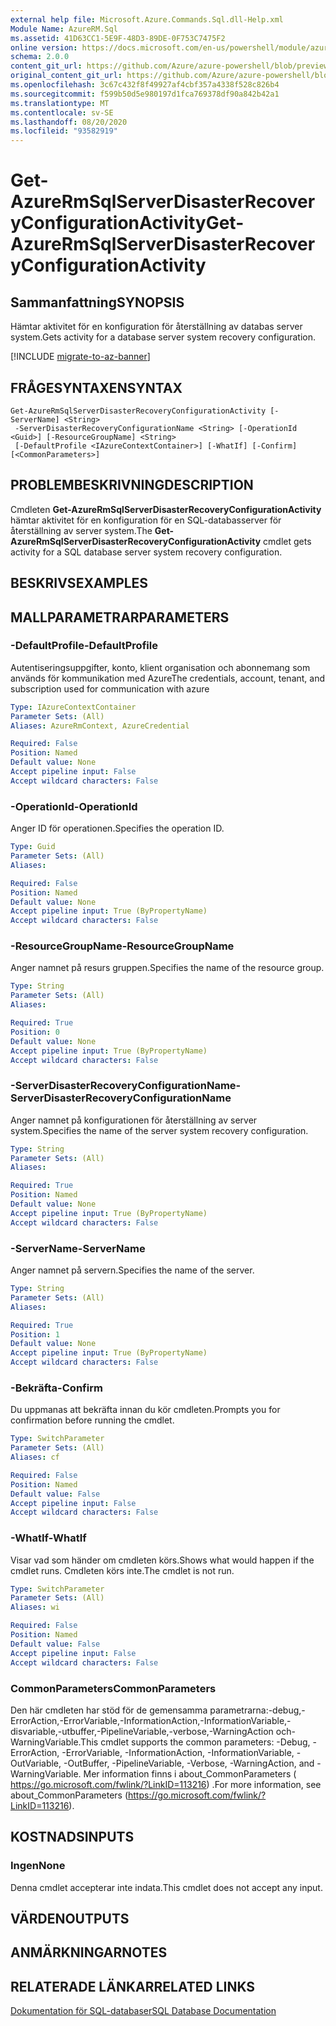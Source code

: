 ```yaml
---
external help file: Microsoft.Azure.Commands.Sql.dll-Help.xml
Module Name: AzureRM.Sql
ms.assetid: 41D63CC1-5E9F-48D3-89DE-0F753C7475F2
online version: https://docs.microsoft.com/en-us/powershell/module/azurerm.sql/get-azurermsqlserverdisasterrecoveryconfigurationactivity
schema: 2.0.0
content_git_url: https://github.com/Azure/azure-powershell/blob/preview/src/ResourceManager/Sql/Commands.Sql/help/Get-AzureRmSqlServerDisasterRecoveryConfigurationActivity.md
original_content_git_url: https://github.com/Azure/azure-powershell/blob/preview/src/ResourceManager/Sql/Commands.Sql/help/Get-AzureRmSqlServerDisasterRecoveryConfigurationActivity.md
ms.openlocfilehash: 3c67c432f8f49927af4cbf357a4338f528c826b4
ms.sourcegitcommit: f599b50d5e980197d1fca769378df90a842b42a1
ms.translationtype: MT
ms.contentlocale: sv-SE
ms.lasthandoff: 08/20/2020
ms.locfileid: "93582919"
---
```

# <span data-ttu-id="5dfdd-101">Get-AzureRmSqlServerDisasterRecoveryConfigurationActivity</span><span class="sxs-lookup"><span data-stu-id="5dfdd-101">Get-AzureRmSqlServerDisasterRecoveryConfigurationActivity</span></span>

## <span data-ttu-id="5dfdd-102">Sammanfattning</span><span class="sxs-lookup"><span data-stu-id="5dfdd-102">SYNOPSIS</span></span>
<span data-ttu-id="5dfdd-103">Hämtar aktivitet för en konfiguration för återställning av databas server system.</span><span class="sxs-lookup"><span data-stu-id="5dfdd-103">Gets activity for a database server system recovery configuration.</span></span>

[!INCLUDE [migrate-to-az-banner](../../includes/migrate-to-az-banner.md)]

## <span data-ttu-id="5dfdd-104">FRÅGESYNTAXEN</span><span class="sxs-lookup"><span data-stu-id="5dfdd-104">SYNTAX</span></span>

```
Get-AzureRmSqlServerDisasterRecoveryConfigurationActivity [-ServerName] <String>
 -ServerDisasterRecoveryConfigurationName <String> [-OperationId <Guid>] [-ResourceGroupName] <String>
 [-DefaultProfile <IAzureContextContainer>] [-WhatIf] [-Confirm] [<CommonParameters>]
```

## <span data-ttu-id="5dfdd-105">PROBLEMBESKRIVNING</span><span class="sxs-lookup"><span data-stu-id="5dfdd-105">DESCRIPTION</span></span>
<span data-ttu-id="5dfdd-106">Cmdleten **Get-AzureRmSqlServerDisasterRecoveryConfigurationActivity** hämtar aktivitet för en konfiguration för en SQL-databasserver för återställning av server system.</span><span class="sxs-lookup"><span data-stu-id="5dfdd-106">The **Get-AzureRmSqlServerDisasterRecoveryConfigurationActivity** cmdlet gets activity for a SQL database server system recovery configuration.</span></span>

## <span data-ttu-id="5dfdd-107">BESKRIVS</span><span class="sxs-lookup"><span data-stu-id="5dfdd-107">EXAMPLES</span></span>

## <span data-ttu-id="5dfdd-108">MALLPARAMETRAR</span><span class="sxs-lookup"><span data-stu-id="5dfdd-108">PARAMETERS</span></span>

### <span data-ttu-id="5dfdd-109">-DefaultProfile</span><span class="sxs-lookup"><span data-stu-id="5dfdd-109">-DefaultProfile</span></span>
<span data-ttu-id="5dfdd-110">Autentiseringsuppgifter, konto, klient organisation och abonnemang som används för kommunikation med Azure</span><span class="sxs-lookup"><span data-stu-id="5dfdd-110">The credentials, account, tenant, and subscription used for communication with azure</span></span>

```yaml
Type: IAzureContextContainer
Parameter Sets: (All)
Aliases: AzureRmContext, AzureCredential

Required: False
Position: Named
Default value: None
Accept pipeline input: False
Accept wildcard characters: False
```

### <span data-ttu-id="5dfdd-111">-OperationId</span><span class="sxs-lookup"><span data-stu-id="5dfdd-111">-OperationId</span></span>
<span data-ttu-id="5dfdd-112">Anger ID för operationen.</span><span class="sxs-lookup"><span data-stu-id="5dfdd-112">Specifies the operation ID.</span></span>

```yaml
Type: Guid
Parameter Sets: (All)
Aliases:

Required: False
Position: Named
Default value: None
Accept pipeline input: True (ByPropertyName)
Accept wildcard characters: False
```

### <span data-ttu-id="5dfdd-113">-ResourceGroupName</span><span class="sxs-lookup"><span data-stu-id="5dfdd-113">-ResourceGroupName</span></span>
<span data-ttu-id="5dfdd-114">Anger namnet på resurs gruppen.</span><span class="sxs-lookup"><span data-stu-id="5dfdd-114">Specifies the name of the resource group.</span></span>

```yaml
Type: String
Parameter Sets: (All)
Aliases:

Required: True
Position: 0
Default value: None
Accept pipeline input: True (ByPropertyName)
Accept wildcard characters: False
```

### <span data-ttu-id="5dfdd-115">-ServerDisasterRecoveryConfigurationName</span><span class="sxs-lookup"><span data-stu-id="5dfdd-115">-ServerDisasterRecoveryConfigurationName</span></span>
<span data-ttu-id="5dfdd-116">Anger namnet på konfigurationen för återställning av server system.</span><span class="sxs-lookup"><span data-stu-id="5dfdd-116">Specifies the name of the server system recovery configuration.</span></span>

```yaml
Type: String
Parameter Sets: (All)
Aliases:

Required: True
Position: Named
Default value: None
Accept pipeline input: True (ByPropertyName)
Accept wildcard characters: False
```

### <span data-ttu-id="5dfdd-117">-ServerName</span><span class="sxs-lookup"><span data-stu-id="5dfdd-117">-ServerName</span></span>
<span data-ttu-id="5dfdd-118">Anger namnet på servern.</span><span class="sxs-lookup"><span data-stu-id="5dfdd-118">Specifies the name of the server.</span></span>

```yaml
Type: String
Parameter Sets: (All)
Aliases:

Required: True
Position: 1
Default value: None
Accept pipeline input: True (ByPropertyName)
Accept wildcard characters: False
```

### <span data-ttu-id="5dfdd-119">-Bekräfta</span><span class="sxs-lookup"><span data-stu-id="5dfdd-119">-Confirm</span></span>
<span data-ttu-id="5dfdd-120">Du uppmanas att bekräfta innan du kör cmdleten.</span><span class="sxs-lookup"><span data-stu-id="5dfdd-120">Prompts you for confirmation before running the cmdlet.</span></span>

```yaml
Type: SwitchParameter
Parameter Sets: (All)
Aliases: cf

Required: False
Position: Named
Default value: False
Accept pipeline input: False
Accept wildcard characters: False
```

### <span data-ttu-id="5dfdd-121">-WhatIf</span><span class="sxs-lookup"><span data-stu-id="5dfdd-121">-WhatIf</span></span>
<span data-ttu-id="5dfdd-122">Visar vad som händer om cmdleten körs.</span><span class="sxs-lookup"><span data-stu-id="5dfdd-122">Shows what would happen if the cmdlet runs.</span></span>
<span data-ttu-id="5dfdd-123">Cmdleten körs inte.</span><span class="sxs-lookup"><span data-stu-id="5dfdd-123">The cmdlet is not run.</span></span>

```yaml
Type: SwitchParameter
Parameter Sets: (All)
Aliases: wi

Required: False
Position: Named
Default value: False
Accept pipeline input: False
Accept wildcard characters: False
```

### <span data-ttu-id="5dfdd-124">CommonParameters</span><span class="sxs-lookup"><span data-stu-id="5dfdd-124">CommonParameters</span></span>
<span data-ttu-id="5dfdd-125">Den här cmdleten har stöd för de gemensamma parametrarna:-debug,-ErrorAction,-ErrorVariable,-InformationAction,-InformationVariable,-disvariable,-utbuffer,-PipelineVariable,-verbose,-WarningAction och-WarningVariable.</span><span class="sxs-lookup"><span data-stu-id="5dfdd-125">This cmdlet supports the common parameters: -Debug, -ErrorAction, -ErrorVariable, -InformationAction, -InformationVariable, -OutVariable, -OutBuffer, -PipelineVariable, -Verbose, -WarningAction, and -WarningVariable.</span></span> <span data-ttu-id="5dfdd-126">Mer information finns i about_CommonParameters ( https://go.microsoft.com/fwlink/?LinkID=113216) .</span><span class="sxs-lookup"><span data-stu-id="5dfdd-126">For more information, see about_CommonParameters (https://go.microsoft.com/fwlink/?LinkID=113216).</span></span>

## <span data-ttu-id="5dfdd-127">KOSTNADS</span><span class="sxs-lookup"><span data-stu-id="5dfdd-127">INPUTS</span></span>

### <span data-ttu-id="5dfdd-128">Ingen</span><span class="sxs-lookup"><span data-stu-id="5dfdd-128">None</span></span>
<span data-ttu-id="5dfdd-129">Denna cmdlet accepterar inte indata.</span><span class="sxs-lookup"><span data-stu-id="5dfdd-129">This cmdlet does not accept any input.</span></span>

## <span data-ttu-id="5dfdd-130">VÄRDEN</span><span class="sxs-lookup"><span data-stu-id="5dfdd-130">OUTPUTS</span></span>

## <span data-ttu-id="5dfdd-131">ANMÄRKNINGAR</span><span class="sxs-lookup"><span data-stu-id="5dfdd-131">NOTES</span></span>

## <span data-ttu-id="5dfdd-132">RELATERADE LÄNKAR</span><span class="sxs-lookup"><span data-stu-id="5dfdd-132">RELATED LINKS</span></span>

[<span data-ttu-id="5dfdd-133">Dokumentation för SQL-databaser</span><span class="sxs-lookup"><span data-stu-id="5dfdd-133">SQL Database Documentation</span></span>](https://docs.microsoft.com/azure/sql-database/)
